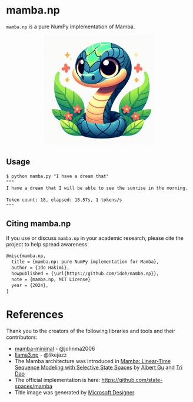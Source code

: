 # mamba.np 
`mamba.np` is a pure NumPy implementation of Mamba.

<p align="center">
  <img src="assets/mamba.jpeg" width="300" alt="mamba.np">
</p>



## Usage

```shell
$ python mamba.py "I have a dream that"
"""
I have a dream that I will be able to see the sunrise in the morning.

Token count: 18, elapsed: 18.57s, 1 tokens/s
"""
```

## Citing mamba.np

If you use or discuss `mamba.np` in your academic research, please cite the project to help spread awareness:

```
@misc{mamba.np,
  title = {mamba.np: pure NumPy implementation for Mamba},
  author = {Ido Hakimi}, 
  howpublished = {\url{https://github.com/idoh/mamba.np}},
  note = {mamba.np, MIT License}
  year = {2024},
}
```

# References
Thank you to the creators of the following libraries and tools and their contributors:
- [mamba-minimal](https://github.com/johnma2006/mamba-minimal) - @johnma2006
- [llama3.np](https://github.com/likejazz/llama3.np) - @likejazz
- The Mamba architecture was introduced in [Mamba: Linear-Time Sequence Modeling with Selective State Spaces](https://arxiv.org/abs/2312.00752) by [Albert Gu](https://twitter.com/_albertgu?lang=en) and [Tri Dao](https://twitter.com/tri_dao?ref_src=twsrc%5Egoogle%7Ctwcamp%5Eserp%7Ctwgr%5Eauthor)
- The official implementation is here: https://github.com/state-spaces/mamba
- Title image was generated by [Microsoft Designer](https://designer.microsoft.com/)
